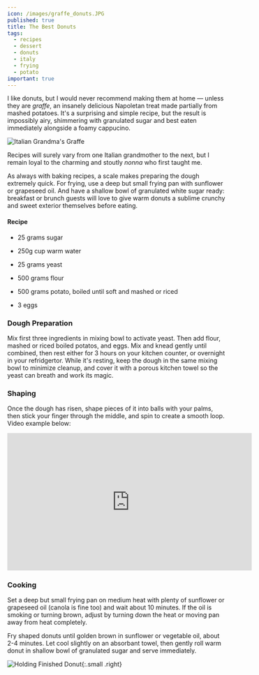 ```yaml
---
icon: /images/graffe_donuts.JPG
published: true
title: The Best Donuts
tags:
  - recipes
  - dessert
  - donuts
  - italy
  - frying
  - potato
important: true
---
```



I like donuts, but I would never recommend making them at home — unless they are _graffe_, an insanely delicious Napoletan treat made partially from mashed potatoes. It's a surprising and simple recipe, but the result is impossibly airy, shimmering with granulated sugar and best eaten immediately alongside a foamy cappucino.

![Italian Grandma's Graffe ]({{site.baseurl}}/images/graffe_donuts.JPG)

Recipes will surely vary from one Italian grandmother to the next, but I remain loyal to the charming and stoutly _nonna_ who first taught me.

As always with baking recipes, a scale makes preparing the dough extremely quick. For frying, use a deep but small frying pan with sunflower or grapeseed oil. And have a shallow bowl of granulated white sugar ready: breakfast or brunch guests will love to give warm donuts a sublime crunchy and sweet exterior themselves before eating.


#### Recipe

- 25 grams sugar
- 250g cup warm water
- 25 grams yeast

- 500 grams flour
- 500 grams potato, boiled until soft and mashed or riced
- 3 eggs



### Dough Preparation

Mix first three ingredients in mixing bowl to activate yeast. Then add flour, mashed or riced boiled potatos, and eggs. Mix and knead gently until combined, then rest either for 3 hours on your kitchen counter, or overnight in your refridgertor. While it's resting, keep the dough in the same mixing bowl to minimize cleanup, and cover it with a porous kitchen towel so the yeast can breath and work its magic.


### Shaping

Once the dough has risen, shape pieces of it into balls with your palms, then stick your finger through the middle, and spin to create a smooth loop. Video example below:

<iframe width="560" height="315" src="https://www.youtube.com/embed/pqxMTpsA6dY?start=134" frameborder="0" allow="accelerometer; autoplay; encrypted-media; gyroscope; picture-in-picture" allowfullscreen></iframe>


### Cooking

Set a deep but small frying pan on medium heat with plenty of sunflower or grapeseed oil (canola is fine too) and wait about 10 minutes. If the oil is smoking or turning brown, adjust by turning down the heat or moving pan away from heat completely.

Fry shaped donuts until golden brown in sunflower or vegetable oil, about 2-4 minutes. Let cool slightly on an absorbant towel, then gently roll warm donut in shallow bowl of granulated sugar and serve immediately.

![Holding Finished Donut](/https://i1.wp.com/mentecontorta.it/wp-content/uploads/2017/02/graffe-napoletane-8.jpg?resize=1200%2C640&ssl=1){:.small .right}
